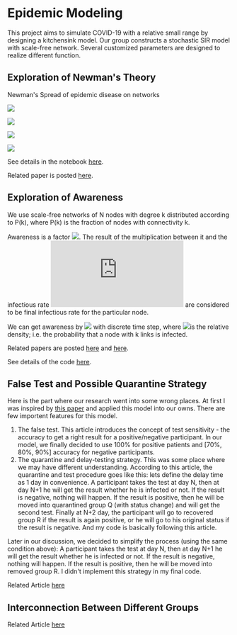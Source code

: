 # Epidemic Modeling
This project aims to simulate COVID-19 with a relative small range by designing a kitchensink model. Our group constructs a stochastic SIR model with scale-free network. Several customized parameters are designed to realize different function.

## Exploration of Newman's Theory
Newman's Spread of epidemic disease on networks

![](https://latex.codecogs.com/png.latex?T_{c}&space;=&space;\frac{<k>}{<k^{2}>-<k>})

![](https://latex.codecogs.com/png.latex?<k>&space;=&space;\sum&space;k&space;p_{k}&space;\text{,&space;where&space;}&space;p_{k}&space;=&space;\frac{2m(m&plus;1)}{k(k&plus;1)(k&plus;2)})

![](https://latex.codecogs.com/png.latex?T&space;=&space;1-&space;\int_{0}^{\inf}&space;dr&space;\sum_{\tau}&space;P(r)P(\tau)(1-r)^{\tau})

![](https://latex.codecogs.com/png.latex?T&space;=&space;1-(1-\beta)^{\gamma}&space;\text{&space;where&space;}&space;\beta&space;=&space;0.5,&space;\gamma&space;=&space;5&space;\text{&space;in&space;our&space;simulation})

See details in the notebook [here](https://github.com/OscarWan/Epidemic_Modeling/blob/master/code/BA%20Percolation.ipynb).

Related paper is posted [here](https://journals.aps.org/pre/pdf/10.1103/PhysRevE.66.016128).

## Exploration of Awareness

We use scale-free networks of N nodes with degree k distributed according to P(k), where P(k) is the fraction of nodes with connectivity k.

Awareness is a factor ![](https://latex.codecogs.com/png.latex?\rho\in(0,1)). The result of the multiplication between it and the infectious rate ![](https://latex.codecogs.com/png.latex?b) are considered to be final infectious rate for the particular node.

We can get awareness by ![](https://latex.codecogs.com/png.latex?\rho(t)=\sum_k&space;P(k)\rho_k(t)) with discrete time step, where ![](https://latex.codecogs.com/png.latex?\rho_k(t))is the relative density; i.e. the probability that a node with k links is infected.

Related papers are posted [here](https://aip.scitation.org/doi/10.1063/1.3673573) and [here](https://journals.aps.org/prl/pdf/10.1103/PhysRevLett.86.3200).

See details of the code [here](https://github.com/OscarWan/Epidemic_Modeling/blob/master/code/awareness.py).

## False Test and Possible Quarantine Strategy

Here is the part where our research went into some wrong places. At first I was inspired by [this paper](https://www.medrxiv.org/content/10.1101/2020.07.06.20147702v1) and applied this model into our owns. There are few importent features for this model.
1. The false test. This article introduces the concept of test sensitivity - the accuracy to get a right result for a positive/negative participant. In our model, we finally decided to use 100% for positive patients and [70%, 80%, 90%] accuracy for negative participants.
2. The quarantine and delay-testing strategy. This was some place where we may have different understanding. According to this article, the quarantine and test procedure goes like this: lets define the delay time as 1 day in convenience. A participant takes the test at day N, then at day N+1 he will get the result whether he is infected or not. If the result is negative, nothing will happen. If the result is positive, then he will be moved into quarantined group Q (with status change) and will get the second test. Finally at N+2 day, the participant will go to recovered group R if the result is again positive, or he will go to his original status if the result is negative.
And my code is basically following this article.

Later in our discussion, we decided to simplify the process (using the same condition above): A participant takes the test at day N, then at day N+1 he will get the result whether he is infected or not. If the result is negative, nothing will happen. If the result is positive, then he will be moved into removed group R. I didn't implement this strategy in my final code.

Related Article [here](https://www.medrxiv.org/content/10.1101/2020.07.06.20147702v1)

## Interconnection Between Different Groups

Related Article [here](https://arxiv.org/pdf/1201.6339.pdf)
